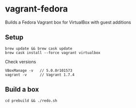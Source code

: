 # vagrant-fedora

Builds a Fedora Vagrant box for VirtualBox with guest additions

## Setup

    brew update && brew cask update
    brew cask install --force vagrant virtualbox

Check versions

    VBoxManage -v   // 5.0.0r101573
    vagrant -v      // Vagrant 1.7.4

## Build a box

    cd prebuild && ./redo.sh
